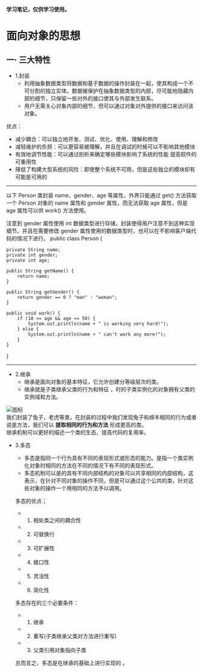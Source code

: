 #### 学习笔记，仅供学习使用。
# 面向对象的思想
## 一· 三大特性  
*  1.封装  
   * 利用抽象数据类型将数据和基于数据的操作封装在一起，使其构成一个不可分割的独立实体。数据被保护在抽象数据类型的内部，尽可能地隐藏内部的细节，只保留一些对外的接口使其与外部发生联系。  
   * 用户无需关心对象内部的细节，但可以通过对象对外提供的接口来访问该对象。

优点：

* 减少耦合：可以独立地开发、测试、优化、使用、理解和修改  
* 减轻维护的负担：可以更容易被理解，并且在调试的时候可以不影响其他模块  
* 有效地调节性能：可以通过剖析来确定哪些模块影响了系统的性能
提高软件的可重用性  
*  降低了构建大型系统的风险：即使整个系统不可用，但是这些独立的模块却有可能是可用的  
* * *
以下 Person 类封装 name、gender、age 等属性，外界只能通过 get() 方法获取一个 Person 对象的 name 属性和 gender 属性，而无法获取 age 属性，但是 age 属性可以供 work() 方法使用。

注意到 gender 属性使用 int 数据类型进行存储，封装使得用户注意不到这种实现细节。并且在需要修改 gender 属性使用的数据类型时，也可以在不影响客户端代码的情况下进行。 
public class Person {

    private String name;
    private int gender;
    private int age;

    public String getName() {
        return name;
    }

    public String getGender() {
        return gender == 0 ? "man" : "woman";
    }

    public void work() {
        if (18 <= age && age <= 50) {
            System.out.println(name + " is working very hard!");
        } else {
            System.out.println(name + " can't work any more!");
        }
    }
}
***
*  2.继承  
   * 继承是面向对象的基本特征，它允许创建分等级层次的类。
   * 继承就是子类继承父类的行为和特征 ，时的子类实例化的对象拥有父类的实例域和方法。  
  
  
  ![图标](https://images2018.cnblogs.com/blog/1250367/201804/1250367-20180430105954270-972245434.png)  
   我们封装了兔子，老虎等类，在封装的过程中我们发现兔子和绵羊相同的行为或者说是方法，我们可以 **提取相同的行为和方法** 形成更高的类。  
   继承机制可以更好的描述一个类的生态，提高代码的复用率。  
     
*  3.多态  
    * 多态是指同一个行为具有不同的表现形式或形态的能力。是指一个类实例化对象时相同的方法在不同的情况下有不同的表现形式。  
    * 多态机制可以是的具有不同内部结构的对象可以共享相同的内部结构，这表示，在针对不同对象的操作不同，但是可以通过这个公共的类，针对这些对象的操作一个用相同的方法予以调用。
     
    多态的优点；   
    * 1. 相处类之间的耦合性  
    * 2. 可替换行
    * 3. 可扩展性
    * 4. 接口性
    * 5. 灵活性
    * 6. 简化性  
    
   多态存在的三个必要条件：
   * 1. 继承
   * 2. 重写(子类继承父类对方法进行重写)  
   * 3. 父类引用对象指向子类  
  
    总而言之，多态是在继承的基础上进行实现的 。